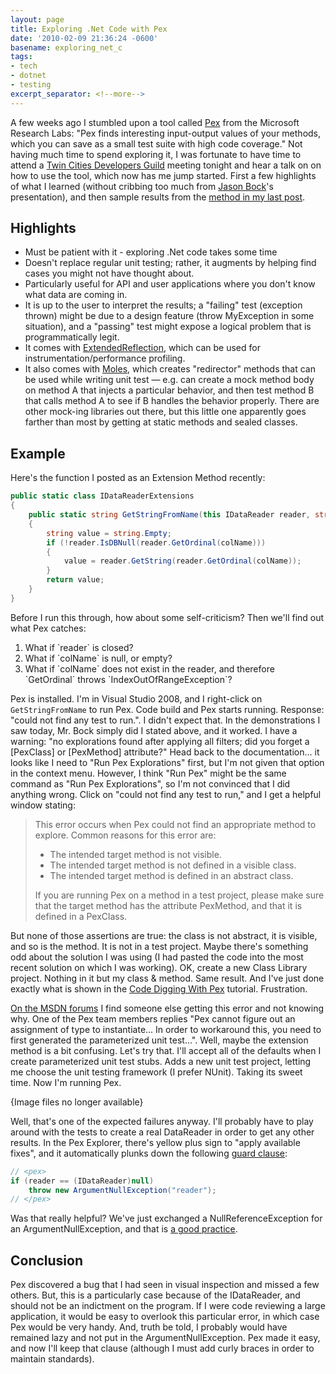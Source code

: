 ```yaml
---
layout: page
title: Exploring .Net Code with Pex
date: '2010-02-09 21:36:24 -0600'
basename: exploring_net_c
tags:
- tech
- dotnet
- testing
excerpt_separator: <!--more-->
---
```


A few weeks ago I stumbled upon a tool called <a
href="research.microsoft.com/en-us/projects/Pex">Pex</a> from the Microsoft
Research Labs: "Pex finds interesting input-output values of your methods, which
you can save as a small test suite with high code coverage." Not having much
time to spend exploring it, I was fortunate to have time to attend a <a
href="http://twincitiesdevelopersguild.com/">Twin Cities Developers Guild</a>
meeting tonight and hear a talk on on how to use the tool, which now has me jump
started. First a few highlights of what I learned (without cribbing too much
from <a href="http://www.jasonbock.net/">Jason Bock</a>'s presentation), and
then sample results from the <a
href="http://www.safnet.com/writing/tech/2010/01/c-extension-met.html">method in
my last post</a>.

<!--more-->

## Highlights

<ul>
<li>Must be patient with it - exploring .Net code takes some time</li>
<li>Doesn't replace regular unit testing; rather, it augments by helping find cases you might not have thought about.</li>
<li>Particularly useful for API and user applications where you don't know what data are coming in.</li>
<li>It is up to the user to interpret the results; a "failing" test (exception thrown) might be due to a design feature
(throw MyException in some situation), and a "passing" test might expose a logical problem that is programmatically legit.</li>
<li>It comes with <a href="http://www.safnet.com/writing/tech/archives/2010/01/c_extension_met.html">ExtendedReflection</a>,
which can be used for instrumentation/performance profiling.</li>
<li>It also comes with <a href="http://research.microsoft.com/en-us/projects/stubs/moles.aspx">Moles</a>, which creates "redirector"
methods that can be used while writing unit test &mdash; e.g. can create a mock method body on method A that injects a particular
behavior, and then test method B that calls method A to see if B handles the behavior properly. There are other mock-ing
libraries out there, but this little one apparently goes farther than most by getting at static methods and sealed classes.</li>
</ul>

## Example

Here's the function I posted as an Extension Method recently:

```csharp
public static class IDataReaderExtensions
{
    public static string GetStringFromName(this IDataReader reader, string colName)
    {
        string value = string.Empty;
        if (!reader.IsDBNull(reader.GetOrdinal(colName)))
        {
            value = reader.GetString(reader.GetOrdinal(colName));
        }
        return value;
    }
}
```

Before I run this through, how about some self-criticism? Then we'll find out what Pex catches:
<ol>
<li>What if `reader` is closed?</li>
<li>What if `colName` is null, or empty?</li>
<li>What if `colName` does not exist in the reader, and therefore `GetOrdinal` throws
`IndexOutOfRangeException`?</li>
</ol>

Pex is installed. I'm in Visual Studio 2008, and I right-click on `GetStringFromName` to run Pex. Code
build and Pex starts running. Response: "could not find any test to run.". I didn't expect that. In the demonstrations
I saw today, Mr. Bock simply did I stated above, and it worked. I have a warning: "no explorations found after
applying all filters; did you forget a [PexClass] or [PexMethod] attribute?" Head back to the documentation&hellip; it
looks like I need to "Run Pex Explorations" first, but I'm not given that option in the context menu. However,
I think "Run Pex" might be the same command as "Run Pex Explorations", so I'm not convinced that I did anything
wrong. Click on "could not find any test to run," and I get a helpful window stating:

> This error occurs when Pex could not find an appropriate method to explore.
> Common reasons for this error are:
>
> <ul><li>The intended target method is not visible.</li>
> <li>The intended target method is not defined in a visible class.</li>
> <li>The intended target method is defined in an abstract class. </li>
> </ul>
>
> If you are running Pex on a method in a test project, please make sure that
> the target method has the attribute PexMethod, and that it is defined in a
> PexClass.

But none of those assertions are true: the class is not abstract, it is visible,
and so is the method. It is not in a test project. Maybe there's something odd
about the solution I was using (I had pasted the code into the most recent
solution on which I was working). OK, create a new Class Library project.
Nothing in it but my class &amp; method. Same result. And I've just done exactly
what is shown in the <a
href="http://research.microsoft.com/en-us/projects/pex/pexcodediggertutorial.pdf">Code
Digging With Pex</a> tutorial. Frustration.

<a
href="http://social.msdn.microsoft.com/Forums/en/pex/thread/c55e80fd-4e24-4590-878d-3c9a18e3c832">On
the MSDN forums</a> I find someone else getting this error and not knowing why.
One of the Pex team members replies "Pex cannot figure out an assignment of type
to instantiate... In order to workaround this, you need to first generated the
parameterized unit test...". Well, maybe the extension method is a bit
confusing. Let's try that. I'll accept all of the defaults when I create
parameterized unit test stubs. Adds a new unit test project, letting me choose
the unit testing framework (I prefer NUnit). Taking its sweet time. Now I'm
running Pex.

<p class="center">{Image files no longer available}</p>

Well, that's one of the expected failures anyway. I'll probably have to play around with the tests to create a real DataReader
in order to get any other results. In the Pex Explorer, there's yellow plus sign to "apply available fixes", and it
automatically plunks down the following <a href="http://c2.com/cgi/wiki/Wiki?GuardClause">guard clause</a>:

```csharp
// <pex>
if (reader == (IDataReader)null)
    throw new ArgumentNullException("reader");
// </pex>
```

Was that really helpful? We've just exchanged a NullReferenceException for an ArgumentNullException, and that is
<a href="http://blogs.msdn.com/brada/archive/2004/07/11/180315.aspx">a good practice</a>.

## Conclusion

Pex discovered a bug that I had seen in visual inspection and missed a few
others. But, this is a particularly case because of the IDataReader, and should
not be an indictment on the program. If I were code reviewing a large
application, it would be easy to overlook this particular error, in which case
Pex would be very handy. And, truth be told, I probably would have remained lazy
and not put in the ArgumentNullException. Pex made it easy, and now I'll keep
that clause (although I must add curly braces in order to maintain standards).
